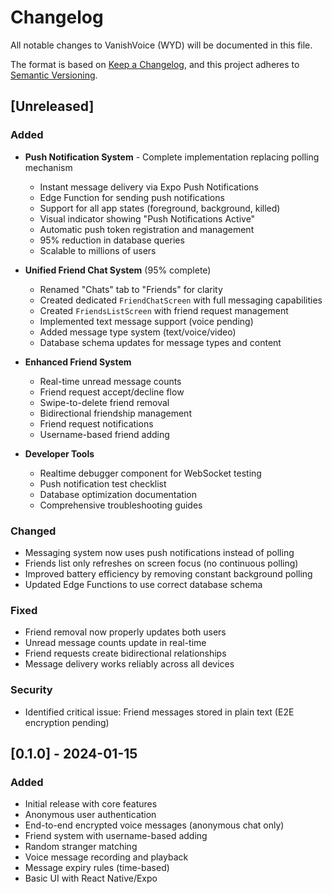 # Changelog

All notable changes to VanishVoice (WYD) will be documented in this file.

The format is based on [Keep a Changelog](https://keepachangelog.com/en/1.0.0/),
and this project adheres to [Semantic Versioning](https://semver.org/spec/v2.0.0.html).

## [Unreleased]

### Added
- **Push Notification System** - Complete implementation replacing polling mechanism
  - Instant message delivery via Expo Push Notifications
  - Edge Function for sending push notifications
  - Support for all app states (foreground, background, killed)
  - Visual indicator showing "Push Notifications Active"
  - Automatic push token registration and management
  - 95% reduction in database queries
  - Scalable to millions of users

- **Unified Friend Chat System** (95% complete)
  - Renamed "Chats" tab to "Friends" for clarity
  - Created dedicated `FriendChatScreen` with full messaging capabilities
  - Created `FriendsListScreen` with friend request management
  - Implemented text message support (voice pending)
  - Added message type system (text/voice/video)
  - Database schema updates for message types and content

- **Enhanced Friend System**
  - Real-time unread message counts
  - Friend request accept/decline flow
  - Swipe-to-delete friend removal
  - Bidirectional friendship management
  - Friend request notifications
  - Username-based friend adding

- **Developer Tools**
  - Realtime debugger component for WebSocket testing
  - Push notification test checklist
  - Database optimization documentation
  - Comprehensive troubleshooting guides

### Changed
- Messaging system now uses push notifications instead of polling
- Friends list only refreshes on screen focus (no continuous polling)
- Improved battery efficiency by removing constant background polling
- Updated Edge Functions to use correct database schema

### Fixed
- Friend removal now properly updates both users
- Unread message counts update in real-time
- Friend requests create bidirectional relationships
- Message delivery works reliably across all devices

### Security
- Identified critical issue: Friend messages stored in plain text (E2E encryption pending)

## [0.1.0] - 2024-01-15

### Added
- Initial release with core features
- Anonymous user authentication
- End-to-end encrypted voice messages (anonymous chat only)
- Friend system with username-based adding
- Random stranger matching
- Voice message recording and playback
- Message expiry rules (time-based)
- Basic UI with React Native/Expo